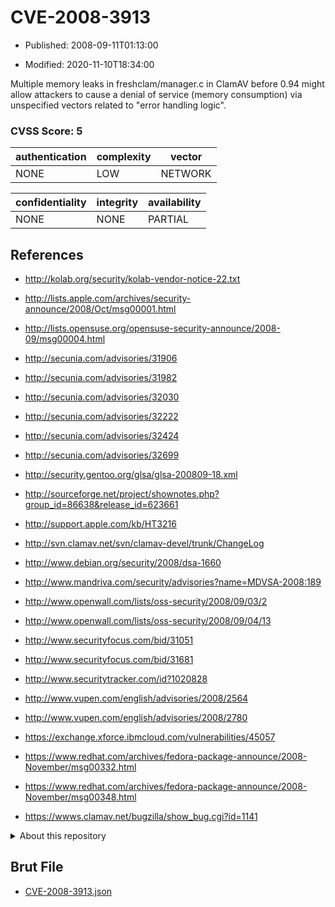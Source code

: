 # CVE-2008-3913

- Published: 2008-09-11T01:13:00

- Modified: 2020-11-10T18:34:00

Multiple memory leaks in freshclam/manager.c in ClamAV before 0.94 might allow attackers to cause a denial of service (memory consumption) via unspecified vectors related to "error handling logic".

### CVSS Score: **5**

| authentication | complexity | vector |
| --- | --- | --- |
| NONE | LOW | NETWORK |

| confidentiality | integrity | availability |
| --- | --- | --- |
| NONE | NONE | PARTIAL |

## References

* http://kolab.org/security/kolab-vendor-notice-22.txt

* http://lists.apple.com/archives/security-announce/2008/Oct/msg00001.html

* http://lists.opensuse.org/opensuse-security-announce/2008-09/msg00004.html

* http://secunia.com/advisories/31906

* http://secunia.com/advisories/31982

* http://secunia.com/advisories/32030

* http://secunia.com/advisories/32222

* http://secunia.com/advisories/32424

* http://secunia.com/advisories/32699

* http://security.gentoo.org/glsa/glsa-200809-18.xml

* http://sourceforge.net/project/shownotes.php?group_id=86638&release_id=623661

* http://support.apple.com/kb/HT3216

* http://svn.clamav.net/svn/clamav-devel/trunk/ChangeLog

* http://www.debian.org/security/2008/dsa-1660

* http://www.mandriva.com/security/advisories?name=MDVSA-2008:189

* http://www.openwall.com/lists/oss-security/2008/09/03/2

* http://www.openwall.com/lists/oss-security/2008/09/04/13

* http://www.securityfocus.com/bid/31051

* http://www.securityfocus.com/bid/31681

* http://www.securitytracker.com/id?1020828

* http://www.vupen.com/english/advisories/2008/2564

* http://www.vupen.com/english/advisories/2008/2780

* https://exchange.xforce.ibmcloud.com/vulnerabilities/45057

* https://www.redhat.com/archives/fedora-package-announce/2008-November/msg00332.html

* https://www.redhat.com/archives/fedora-package-announce/2008-November/msg00348.html

* https://wwws.clamav.net/bugzilla/show_bug.cgi?id=1141

<details>
<summary>About this repository</summary> 

  This repository is part of the project [Live Hack CVE](https://github.com/Live-Hack-CVE). Main website can be found [www.live-hack.org](https://www.live-hack.org) 
  
  Made by [Sn0wAlice](https://github.com/Sn0wAlice) for the people that care about security and need to have a feed of the latest CVEs. Hope you enjoy it, don't forget to star the repo and follow me on [Twitter](https://twitter.com/Sn0wAlice) and [Github](https://github.com/Sn0wAlice). And that is my [personnal website](https://www.alice-snow.me/)

  - [Home Page](https://github.com/Live-Hack-CVE)
  - [Framework](https://github.com/Live-Hack-CVE/cve-framework)
  - [CVE database](https://github.com/Live-Hack-CVE/full_database)
  - [Changelog](https://github.com/Live-Hack-CVE/Changelog)
</details>

## Brut File

* [CVE-2008-3913.json](https://raw.githubusercontent.com/Live-Hack-CVE/full_database/main/cves/2008/CVE-2008-3913.json)

